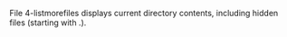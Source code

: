 File 4-listmorefiles displays current directory contents, including hidden files (starting with .).
